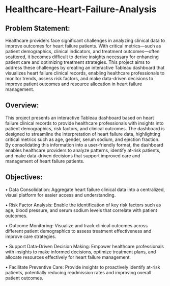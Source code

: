 # Healthcare-Heart-Failure-Analysis

## Problem Statement:
Healthcare providers face significant challenges in analyzing clinical data to improve outcomes for heart failure patients. With critical metrics—such as patient demographics, clinical indicators, and treatment outcomes—often scattered, it becomes difficult to derive insights necessary for enhancing patient care and optimizing treatment strategies. This project aims to address these challenges by creating an interactive Tableau dashboard that visualizes heart failure clinical records, enabling healthcare professionals to monitor trends, assess risk factors, and make data-driven decisions to improve patient outcomes and resource allocation in heart failure management.

## Overview:
This project presents an interactive Tableau dashboard based on heart failure clinical records to provide healthcare professionals with insights into patient demographics, risk factors, and clinical outcomes. The dashboard is designed to streamline the interpretation of heart failure data, highlighting critical metrics such as age, gender, serum sodium, and ejection fraction. By consolidating this information into a user-friendly format, the dashboard enables healthcare providers to analyze patterns, identify at-risk patients, and make data-driven decisions that support improved care and management of heart failure patients.

## Objectives:
•	Data Consolidation: Aggregate heart failure clinical data into a centralized, visual platform for easier access and understanding.

•	Risk Factor Analysis: Enable the identification of key risk factors such as age, blood pressure, and serum sodium levels that correlate with patient outcomes.

•	Outcome Monitoring: Visualize and track clinical outcomes across different patient demographics to assess treatment effectiveness and improve care strategies.

•	Support Data-Driven Decision Making: Empower healthcare professionals with insights to make informed decisions, optimize treatment plans, and allocate resources effectively for heart failure management.

•	Facilitate Preventive Care: Provide insights to proactively identify at-risk patients, potentially reducing readmission rates and improving overall patient outcomes.
